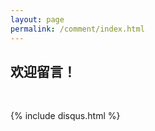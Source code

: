 ```yaml
---
layout: page
permalink: /comment/index.html
---
```


## 欢迎留言！

<br>

{% include disqus.html %} 

<br>
